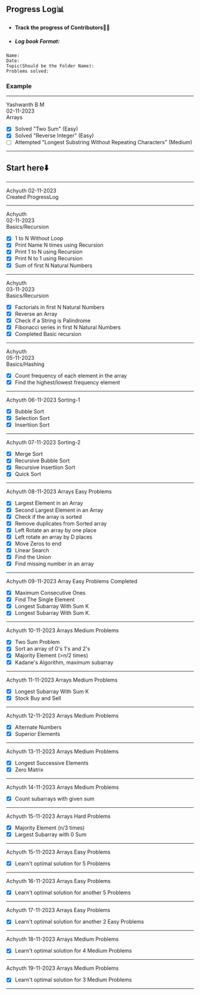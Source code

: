 ## Progress Log📊
- #### Track the progress of Contributors👨‍💻
- ##### Log book Format:
```
Name:
Date:
Topic(Should be the Folder Name):
Problems solved:
```
### Example
----------------------------------------------
Yashwanth B M   
02-11-2023   
Arrays   
- [x] Solved "Two Sum" (Easy)
- [x] Solved "Reverse Integer" (Easy)
- [ ] Attempted "Longest Substring Without Repeating Characters" (Medium)
----------------------------------------------

## Start here⬇️

-----------------------------
Achyuth 
02-11-2023   
Created ProgressLog

--------------------------
Achyuth  
02-11-2023  
Basics/Recursion     
- [x] 1 to N Without Loop    
- [x] Print Name N times using Recursion     
- [x] Print 1 to N using Recursion   
- [x] Print N to 1 using Recursion   
- [x] Sum of first N Natural Numbers  
--------------------------      
Achyuth   
03-11-2023  
Basics/Recursion     
- [x] Factorials in first N Natural Numbers
- [x] Reverse an Array
- [x] Check if a String is Palindrome
- [x]  Fibonacci series in first N Natural Numbers  
- [x] Completed Basic recursion
--------------------------       
Achyuth   
05-11-2023  
Basics/Hashing    
- [x] Count frequency of each element in the array     
- [x] Find the highest/lowest frequency element    
--------------------------  
Achyuth
06-11-2023
Sorting-1
- [x] Bubble Sort
- [x] Selection Sort
- [x] Insertiion Sort
--------------------------
Achyuth
07-11-2023
Sorting-2
- [x] Merge Sort
- [x] Recursive Bubble Sort
- [x] Recursive Insertiion Sort
- [x] Quick Sort
--------------------------
Achyuth
08-11-2023
Arrays Easy Problems
- [x] Largest Element in an Array
- [x] Second Largest Element in an Array
- [x] Check if the array is sorted
- [x] Remove duplicates from Sorted array
- [x] Left Rotate an array by one place
- [x] Left rotate an array by D places
- [x] Move Zeros to end
- [x] Linear Search
- [x] Find the Union
- [x] Find missing number in an array
-------------------------------------------
Achyuth
09-11-2023
Array Easy Problems Completed
- [x] Maximum Consecutive Ones
- [x] Find The Single Element
- [x] Longest Subarray With Sum K
- [x] Longest Subarray With Sum K.
-------------------------------------------
Achyuth
10-11-2023
Arrays Medium Problems
- [x] Two Sum Problem
- [x] Sort an array of 0's 1's and 2's
- [x] Majority Element (>n/2 times)
- [x] Kadane's Algorithm, maximum subarray
-----------------------------------------------
Achyuth
11-11-2023
Arrays Medium Problems
- [x] Longest Subarray With Sum K
- [x] Stock Buy and Sell
-----------------------------------------------
Achyuth
12-11-2023
Arrays Medium Problems
- [x] Alternate Numbers
- [x] Superior Elements
-----------------------------------------------
Achyuth
13-11-2023
Arrays Medium Problems
- [x] Longest Successive Elements
- [x] Zero Matrix
-----------------------------------------------
Achyuth
14-11-2023
Arrays Medium Problems
- [x] Count subarrays with given sum
-----------------------------------------------
Achyuth
15-11-2023
Arrays Hard Problems
- [x] Majority Element (n/3 times)
- [x] Largest Subarray with 0 Sum
-----------------------------------------------
Achyuth
15-11-2023
Arrays Easy Problems
- [x] Learn't optimal solution for 5 Problems
-----------------------------------------------
Achyuth
16-11-2023
Arrays Easy Problems
- [x] Learn't optimal solution for another 5 Problems
-----------------------------------------------
Achyuth
17-11-2023
Arrays Easy Problems
- [x] Learn't optimal solution for another 2 Easy Problems
-----------------------------------------------------------
Achyuth
18-11-2023
Arrays Medium Problems
- [x] Learn't optimal solution for 4 Medium Problems
-----------------------------------------------------------
Achyuth
19-11-2023
Arrays Medium Problems
- [x] Learn't optimal solution for 3 Medium Problems
-----------------------------------------------------------



